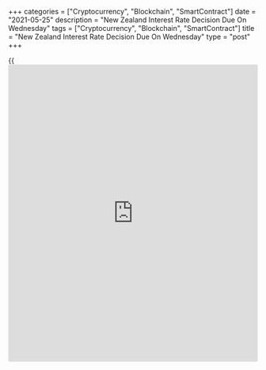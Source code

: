 +++
categories = ["Cryptocurrency", "Blockchain", "SmartContract"]
date = "2021-05-25"
description = "New Zealand Interest Rate Decision Due On Wednesday"
tags = ["Cryptocurrency", "Blockchain", "SmartContract"]
title = "New Zealand Interest Rate Decision Due On Wednesday"
type = "post"
+++

{{<iframe id="large-banner" src="https://www.bounty.group/#slide=18.0" width="100%" height="600" scrolling="no" style="border: 0px solid rgb(216, 221, 230); border-radius: 3px;">}}

The Reserve Bank of New Zealand will wrap up its monetary [policy](https://www.fintechee.com/policy/) meeting
on Wednesday and then announce its decision on interest rates,
highlighting a modest day for Asia-Pacific economic activity. The RBNZ
is widely expected to keep its Official Cash Rate unchanged at 0.25
percent.

New Zealand also will release April figures for imports, exports and
trade balance. In March, imports were worth NZ$5.65 billion and exports
were at NZ$5.68 billion for a trade surplus of NZ$33 million.

Australia will see April results for the leading economic index from
Westpac and also Q1 numbers for construction work done. The economic
index was up 0.38 percent on month in March. Construction work is
expected to gain 2.2 percent on quarter after sinking 0.9 percent in the
three months prior.

Singapore will provide Q1 numbers for current account; in the previous
three months, the current account surplus was SGD19.62 billion.

Japan will release final March figures for its leading and coincident
economic indexes; the previous scores were 98.9 and 89.9, respectively.

Finally, the [markets][1] in Malaysia, Singapore and Indonesia are
closed on Wednesday for Vesak Day - while Thailand is also shuttered for
Wisakha Bucha Day. They all return to action on Thursday.

For comments and feedback [contact](https://www.playgroundfx.com/contact/): editorial@rtt[news](https://www.letsplayfx.com/blog/forex-news-website/).com

[Economic News][2]

 **What parts of the world are seeing the best (and worst) economic
performances lately? Click[here][3] to check out our [Econ Scorecard][3]
and find out! See up-to-the-moment [ranking](https://www.playgroundfx.com/blog/crypto-exchange-ranking/)s for the best and worst
performers in [GDP][3], [unemployment rate][4], [inflation][5] and much
more.**

   1. www.rtt[news](https://www.letsplayfx.com/blog/forex-news-website/).com/Content/Markets.aspx
   2. www.rtt[news](https://www.letsplayfx.com/blog/forex-news-website/).com/Content/EconomicNews.aspx
   3. www.rtt[news](https://www.letsplayfx.com/blog/forex-news-website/).com/economic-scorecard/world-rank/GDP/highest-performance.aspx
   4. www.rtt[news](https://www.letsplayfx.com/blog/forex-news-website/).com/economic-scorecard/world-rank/unemployment-rate/lowest-performance.aspx
   5. www.rtt[news](https://www.letsplayfx.com/blog/forex-news-website/).com/economic-scorecard/world-rank/CPI/highest-performance.aspx